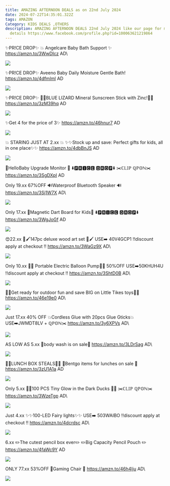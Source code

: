 ```yaml
---
title: AMAZING AFTERNOON DEALS as on 22nd July 2024
date: 2024-07-22T14:35:01.322Z
tags: AMAZON
Category: KIDS DEALS ,OTHERS
description: AMAZING AFTERNOON DEALS 22nd July 2024 like our page for more
  details https://www.facebook.com/profile.php?id=100063621219864
---
```

✨PR!CE DROP✨
💥 Angelcare Baby Bath Support ✨
  https://amzn.to/3WwDIcz
AD\
<!--StartFragment-->

![](https://m.media-amazon.com/images/I/61x79D9WpNL._SL1500_.jpg)

<!--EndFragment-->

✨PR!CE DROP✨
 Aveeno Baby Daily Moisture Gentle Bath!
https://amzn.to/4dfmlml
AD

<!--StartFragment-->

![](https://m.media-amazon.com/images/I/71mYCi+-LdL._SL1500_.jpg)

<!--EndFragment-->

✨PR!CE DROP✨
🦎🦎BLUE LIZARD Mineral Sunscreen Stick with Zinc!🦎🦎
  https://amzn.to/3zM39hq
AD

<!--StartFragment-->

![](https://m.media-amazon.com/images/I/719Wi1uPR5L._SL1500_.jpg)

<!--EndFragment-->

✨Get 4  for the price of 3✨
https://amzn.to/46hnur7
AD

<!--StartFragment-->

![](https://m.media-amazon.com/images/I/71cRiV2Q9RL._AC_SL1500_.jpg)

<!--EndFragment-->

💥 STARING JUST AT 2.xx 💥
✨✨Stock up and save: Perfect gifts for kids, all in one place✨✨
https://amzn.to/4dbBnJS
AD

<!--StartFragment-->

![](https://m.media-amazon.com/images/I/71AgQFVHJXL._AC_SL1500_.jpg)

<!--EndFragment-->

👶HelloBaby Upgrade Monitor 👶
⬇️🅿🆁🅸🅲🅴 🅳🆁🅾🅿⬇️
✂️ℂ𝕃𝕀ℙ ℚℙ𝕆ℕ✂️
https://amzn.to/3SgDXpI
AD

Only 19.xx
67%OFF
🔊Waterproof Bluetooth Speaker 🔊 
https://amzn.to/3Sj1W7X
AD\
<!--StartFragment-->

![](https://m.media-amazon.com/images/I/81djh1gfUwL._AC_SL1500_.jpg)

<!--EndFragment-->

Only 17.xx
🎯Magnetic Dart Board for Kids🎯
⬇️🅿🆁🅸🅲🅴 🅳🆁🅾🅿⬇️
https://amzn.to/3WgJoGf
AD

<!--StartFragment-->

![](https://m.media-amazon.com/images/I/71AzlQE+CuL._AC_SL1500_.jpg)

<!--EndFragment-->

😍22.xx
🎨🖌️147pc deluxe wood art set 🎨🖌️
USE➡️ 40V4GCP1 
‼️discount apply at checkout ‼️
https://amzn.to/3WaGz9X
AD\
<!--StartFragment-->

![](https://m.media-amazon.com/images/I/81Mzi1xPxXL._AC_SL1500_.jpg)

<!--EndFragment-->

Only 10.xx
🎈🎈 Portable Electric Balloon
 Pump🎈🎈
50%OFF
USE➡️50KHUH4U
‼️discount apply at checkout ‼️
https://amzn.to/3ShtD0B
AD\
<!--StartFragment-->

![](https://m.media-amazon.com/images/I/619-n4s8qcL._AC_.jpg)

<!--EndFragment-->

👀👀Get ready for outdoor fun and save BIG on Little Tikes toys👀👀
https://amzn.to/46e19e0
AD\
<!--StartFragment-->

![](https://m.media-amazon.com/images/I/91YStkaCjWL._AC_SL1500_.jpg)

<!--EndFragment-->

Just 17.xx
40% OFF 
💥Cordless Glue  with 20pcs Glue Gticks💥
USE➡️JWMDT8LV + ℚℙ𝕆ℕ✂️
https://amzn.to/3y6XPVs
AD\
<!--StartFragment-->

![](https://m.media-amazon.com/images/I/71ifnB2PX1L._AC_SL1500_.jpg)

<!--EndFragment-->

AS LOW AS 5.xx
💞body wash is on sale💞
https://amzn.to/3LDrSag
AD\
<!--StartFragment-->

![](https://m.media-amazon.com/images/I/71ifnB2PX1L._AC_SL1500_.jpg)

<!--EndFragment-->

👀🍔LUNCH BOX STEALS🍔👀
🍱Bentgo items for lunches on sale 🍱
https://amzn.to/3zU1A1a
AD

<!--StartFragment-->

![](https://m.media-amazon.com/images/I/71kuC7xbB4L._AC_SL1500_.jpg)

<!--EndFragment-->

Only 5.xx
🐥🐥100 PCS Tiny Glow in the Dark Ducks 🐥🐥
✂️ℂ𝕃𝕀ℙ ℚℙ𝕆ℕ✂️
https://amzn.to/3WzeTgp
AD\
<!--StartFragment-->

![](https://m.media-amazon.com/images/I/71VdrqfUADL._AC_SL1500_.jpg)

<!--EndFragment-->

Just 4.xx
✨✨100-LED Fairy lights✨✨
USE➡️ 503WAIBO 
‼️discount apply at checkout ‼️
https://amzn.to/4dcrdsc
AD\
<!--StartFragment-->

![](https://m.media-amazon.com/images/I/91H50hC6O8L._AC_SL1500_.jpg)

<!--EndFragment-->

6.xx
✏️The cutest pencil box ever✏️
✏️Big Capacity Pencil Pouch ✏️
https://amzn.to/4faWc9Y
AD

<!--StartFragment-->

![](https://m.media-amazon.com/images/I/81FxV3R8u1L._AC_SL1500_.jpg)

<!--EndFragment-->

ONLY 77.xx
53%OFF
💺Gaming Chair 💺 
https://amzn.to/46h4Iju
AD\
<!--StartFragment-->

![](https://m.media-amazon.com/images/I/61OfEyyqX+L._AC_SL1500_.jpg)

<!--EndFragment-->